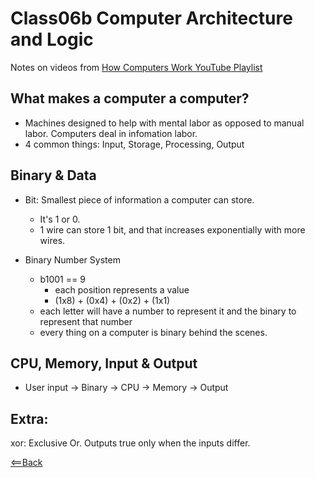 # Class06b Computer Architecture and Logic

Notes on videos from [How Computers Work YouTube Playlist](https://www.youtube.com/playlist?list=PLzdnOPI1iJNcsRwJhvksEo1tJqjIqWbN-)

## What makes a computer a computer?

- Machines designed to help with mental labor as opposed to manual labor. Computers deal in infomation labor.
- 4 common things: Input, Storage, Processing, Output

## Binary & Data

- Bit: Smallest piece of information a computer can store.
  - It's 1 or 0.
  - 1 wire can store 1 bit, and that increases exponentially with more wires.

- Binary Number System
  - b1001 == 9
    - each position represents a value
    - (1x8) + (0x4) + (0x2) + (1x1)
  - each letter will have a number to represent it and the binary to represent that number
  - every thing on a computer is binary behind the scenes.

## CPU, Memory, Input & Output

- User input -> Binary -> CPU -> Memory -> Output

## Extra:

xor: Exclusive Or. Outputs true only when the inputs differ.

[<==Back](/README.md)
